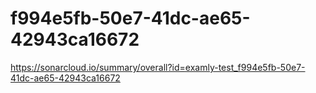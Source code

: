# f994e5fb-50e7-41dc-ae65-42943ca16672
https://sonarcloud.io/summary/overall?id=examly-test_f994e5fb-50e7-41dc-ae65-42943ca16672
